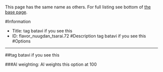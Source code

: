This page has the same name as others. For full listing see bottom of [the base page](tag_batavi_if_you_see.md).

#Information
 - Title: tag batavi if you see this
 - ID: flavor_nuugdan_tsarai.72
#Description
tag batavi if you see this
#Options

___
##tag batavi if you see this

###AI weighting:
AI weights this option at 100


